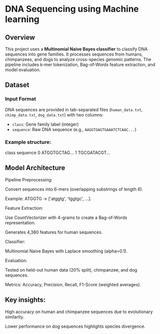 # DNA Sequencing using Machine learning

## Overview
This project uses a **Multinomial Naive Bayes classifier** to classify DNA sequences into gene families. It processes sequences from humans, chimpanzees, and dogs to analyze cross-species genomic patterns. The pipeline includes k-mer tokenization, Bag-of-Words feature extraction, and model evaluation.

## Dataset
### Input Format
DNA sequences are provided in tab-separated files (`human_data.txt`, `chimp_data.txt`, `dog_data.txt`) with two columns:
- `class`: Gene family label (integer)
- `sequence`: Raw DNA sequence (e.g., `AAGGTGAGTGAAATCTCAAC...`)

### Example structure:
class    sequence
0        ATGGTGCTAG...
1        TGCGATACGT...


## Model Architecture
Pipeline
Preprocessing:

Convert sequences into 6-mers (overlapping substrings of length 6).

Example: ATGGTG → ['atggtg', 'tggtgc', ...].

Feature Extraction:

Use CountVectorizer with 4-grams to create a Bag-of-Words representation.

Generates 4,380 features for human sequences.

Classifier:

Multinomial Naive Bayes with Laplace smoothing (alpha=0.1).

Evaluation:

Tested on held-out human data (20% split), chimpanzee, and dog sequences.

Metrics: Accuracy, Precision, Recall, F1-Score (weighted averages).



## Key insights:

High accuracy on human and chimpanzee sequences due to evolutionary similarity.

Lower performance on dog sequences highlights species divergence.
